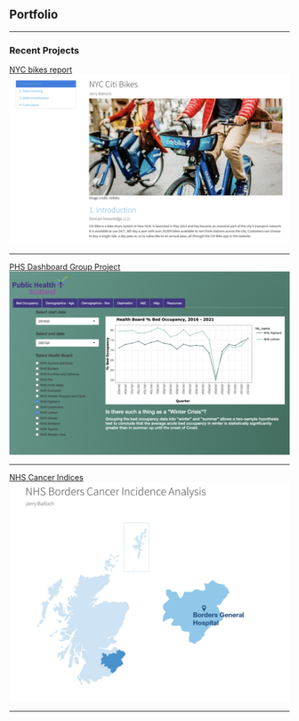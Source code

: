 ## Portfolio

---

### Recent Projects

[NYC bikes report](/nyc_bikes.html)
<img src="images/nyc.png?raw=true"/>

---
[PHS Dashboard Group Project](https://github.com/jb74cc/rshiny_dashboard_project/)
<img src="images/phs.png?raw=true"/>

---
[NHS Cancer Indices](/borders_cancer.html)
<img src="images/borders.png?raw=true"/>

---
